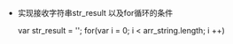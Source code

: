 - 实现接收字符串str_result 以及for循环的条件

    var str_result = '';
    for(var i = 0; i < arr_string.length; i ++)